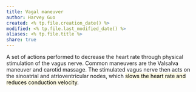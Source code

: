 ```yaml
---
title: Vagal maneuver
author: Harvey Guo
created: <% tp.file.creation_date() %>
modified: <% tp.file.last_modified_date() %>
aliases: <% tp.file.title %>
share: true
---
```



A set of actions performed to decrease the heart rate through physical stimulation of the vagus nerve. Common maneuvers are the Valsalva maneuver and carotid massage. The stimulated vagus nerve then acts on the sinoatrial and atrioventricular nodes, which <mark style="background: #FFF3A34A;">slows the heart rate and reduces conduction velocity</mark>.
